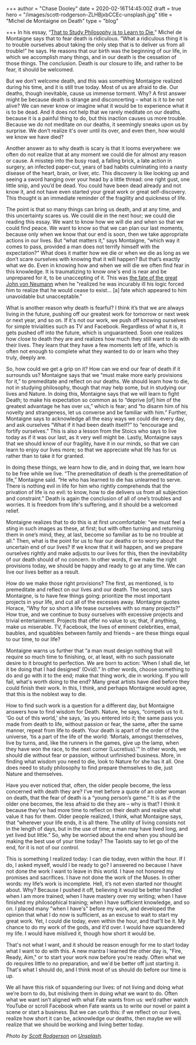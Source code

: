 +++
author = "Chase Dooley"
date = 2020-02-16T14:45:00Z
draft = true
hero = "/images/scott-rodgerson-ZLHBjxbCCEc-unsplash.jpg"
title = "Michel de Montaigne on Death"
type = "blog"

+++
In his essay, “[That to Study Philosophy is to Learn to Die](https://www.gutenberg.org/files/3600/3600-h/3600-h.htm#link2HCH0019 "Montaigne on Gutenberg Project"),” Michel de Montaigne says that to fear death is ridiculous. “What a ridiculous thing it is to trouble ourselves about taking the only step that is to deliver us from all trouble!” he says. He reasons that our birth was the beginning of our life, in which we accomplish many things, and in our death is the cessation of those things. The conclusion. Death is our closure to life, and rather to be fear, it should be welcomed.

But we don’t welcome death, and this was something Montaigne realized during his time, and it is still true today. Most of us are afraid to die. Our deaths, though inevitable, cause us immense torment. Why? A first answer might be because death is strange and disconcerting – what is it to be not alive? We can never know or imagine what it would be to experience what it is to be dead. And it does not help that we rarely meditate on our deaths, because it is a painful thing to do, but this inaction causes us more trouble. Because we do not meditate on our deaths, it seemingly sneaks upon us by surprise. We don’t realize it's over until its over, and even then, how would we know we have died?

Another answer as to why death is scary is that it looms everywhere: we often do not realize that at any moment we could die for almost any reason or cause. A misstep into the busy road, a falling brick, a late action in surgery, an infected paper-cut, years of bad habits culminating into a nasty disease of the heart, brain, or liver, etc. This discovery is like looking up and seeing a sword hanging over your head by a little thread: one right gust, one little snip, and you’d be dead. You could have been dead already and not know it, and not have even started your great work or great self-discovery. This thought is an immediate reminder of the fragility and quickness of life.

The point is that so many things can bring us death, and at any time, and this uncertainty scares us. We could die in the next hour; we could die reading this essay. We want to know how we will die and when so that we could find peace. We want to know so that we can plan our last moments, because only when we know that our end is soon, then we take appropriate actions in our lives. But “what matters it,” says Montaigne, “which way it comes to pass, provided a man does not terrify himself with the expectation?” What does it matter how we die or when we die as long as we don’t scare ourselves with knowing that it will happen? But that’s exactly what we do. Even in knowing how and when we will die we often find fear in this knowledge. It is traumatizing to know one's end is near and be unprepared for it, to be unaccepting of it. This was [the fate of the great John von Neumann](https://books.google.com/books?id=YZd9DAAAQBAJ&pg=PA65#v=onepage&q&f=false "The Portfolio Theorists: von Neumann, Savage, Arrow and Markowitz") when he "realized he was incurably ill his logic forced him to realize that he would cease to exist... \[a\] fate which appeared to him unavoidable but unacceptable."

What is another reason why death is fearful? I think it’s that we are always living in the future, pushing off our greatest work for tomorrow or next week or next year, and so on. If it's not our work, we push off knowing ourselves for simple trivialities such as TV and Facebook. Regardless of what it is, it gets pushed off into the future, which is unguaranteed. Soon one realizes how close to death they are and realizes how much they still want to do with their lives. They learn that they have a few moments left of life, which is often not enough to complete what they wanted to do or learn who they truly, deeply are.

So, how could we get a grip on it? How can we end our fear of death if it surrounds us? Montaigne says that we “must make more early provisions for it,” to premeditate and reflect on our deaths. We should learn how to die, not in studying philosophy, though that may help some, but in studying our lives and Nature. In doing this, Montaigne says that we will learn to fight Death; to make his expectation so common as to “deprive \[of\] him of the greatest advantage he has over us,” which is fear; and “to disarm him of his novelty and strangeness, let us converse and be familiar with him.” Further, Montaigne says to acknowledge all the easy ways we could die every day, and ask ourselves “What if it had been death itself?” to “encourage and fortify ourselves.” This is also a lesson from the Stoics who says to live today as if it was our last, as it very well might be. Lastly, Montaigne says that we should know of our fragility, have it in our minds, so that we can learn to enjoy our lives more; so that we appreciate what life has for us rather than to take it for granted.

In doing these things, we learn how to die, and in doing that, we learn how to be free while we live. “The premeditation of death is the premeditation of life,” Montaigne said. “He who has learned to die has unlearned to serve. There is nothing evil in life for him who rightly comprehends that the privation of life is no evil: to know, how to die delivers us from all subjection and constraint.” Death is again the conclusion of all of one’s troubles and worries. It is freedom from life's suffering, and it should be a welcomed relief.

Montaigne realizes that to do this is at first uncomfortable: “we must feel a sting in such images as these, at first; but with often turning and returning them in one’s mind, they, at last, become so familiar as to be no trouble at all.” Then, what is the point for us to fear our deaths or to worry about the uncertain end of our lives? If we know that it will happen, and we prepare ourselves rightly and make adjusts to our lives for this, then the inevitability of our death should of no concern. In other words, if we make the right provisions today, we should be happy and ready to go at any time. We can live our lives better as a result.

How do we make those right provisions? The first, as mentioned, is to premeditate and reflect on our lives and our death. The second, says Montaigne, is to have few things going: prioritize the most important projects in your life, and cut all of the excesses away. Montaigne quotes Horace, “Why for so short a life tease ourselves with so many projects?” How true, and we continue to busy ourselves with excessive projects and trivial entertainment. Projects that offer no value to us; that, if anything, make us miserable. TV, Facebook, the lives of eminent celebrities, email, baubles, and squabbles between family and friends – are these things equal to our time, to our life?

Montaigne warns us further that “a man must design nothing that will require so much time to finishing, or, at least, with no such passionate desire to it brought to perfection. We are born to action: ‘When I shall die, let it be doing that I had designed’ (Ovid).” In other words, choose something to do and go with it to the end; make that thing work, die in working. If you will fail, what's worth doing to the end? Many great artists have died before they could finish their work. In this, I think, and perhaps Montaigne would agree, that this is the noblest way to die. 

How to find such work is a question for a different day, but Montaigne answers how to find wisdom for Death. Nature, he says, “compels us to it. ‘Go out of this world,’ she says, ‘as you entered into it; the same pass you made from death to life, without passion or fear, the same, after the same manner, repeat from life to death. Your death is apart of the order of the universe, ‘tis a part of the life of the world: ‘Mortals, amongst themselves, live by turns, and, like the runners in the games, give up the lamp, when they have won the race, to the next comer (Lucretius).’” In other words, we should die without fear or passion, without unfinished business. More, in finding what wisdom you need to die, look to Nature for she has it all. One does need to study philosophy to find prepare themselves to die, just Nature and themselves.

Have you ever noticed that, often, the older people become, the less concerned with death they are? I’ve met before a quote of an older woman on death, that the fear of death is a “young person’s game.” It is as if the older one becomes, the less afraid to die they are – why is that? I think it because they’ve had more time to reflect on their death and realize what value it has for them. Older people realized, I think, what Montaigne says, that “wherever your life ends, it is all there. The utility of living consists not in the length of days, but in the use of time; a man may have lived long, and yet lived but little.” So, why be worried about the end when you should be making the best use of your time today? The Taoists say to let go of the end, for it is not of our control.

This is something I realized today: I can die today, even within the hour. If I do, I asked myself, would I be ready to go? I answered no because I have not done the work I want to leave in this world. I have not honored my promises and sacrifices. I have not done the work of the Muses. In other words: my life’s work is incomplete. Hell, it’s not even started nor thought about. Why? Because I pushed it off, believing it would be better handled when I am more trained; when I have mastery over my writing; when I have finished my philosophical training; when I have sufficient knowledge, and so on. I placed many "when I have's" before my work, and developed the opinion that what I do now is sufficient, as an excuse to wait to start my great work. Yet, I could die today, even within the hour, and that’ll be it. My chance to do my work of the gods, and it’d over. I would have squandered my life. I would have mislived it, though how short it would be.

That's not what I want, and it should be reason enough for me to start today what I want to do with this. A new mantra I learned the other day is, "Fire, Ready, Aim," or to start your work now before you're ready. Often what we do requires little to no preparation, and we'd be better off just starting it. That's what I should do, and I think most of us should do before our time is up.

We all have this risk of squandering our lives: of not living and doing what we’re born to do, but misliving them in doing what we want to do. Often what we want isn’t aligned with what Fate wants from us: we’d rather watch YouTube or scroll Facebook when Fate wants us to write our novel or paint a scene or start a business. But we can curb this: if we reflect on our lives, realize how short it can be, acknowledge our deaths, then maybe we will realize that we should be working and living better today.

_Photo by_ [_Scott Rodgerson_](https://unsplash.com/@scottrodgerson?utm_source=unsplash&utm_medium=referral&utm_content=creditCopyText) _on_ [_Unsplash_](https://unsplash.com/s/photos/death?utm_source=unsplash&utm_medium=referral&utm_content=creditCopyText)_._